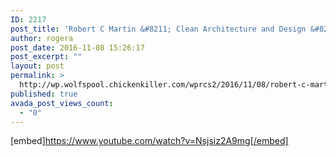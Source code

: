 ```yaml
---
ID: 2217
post_title: 'Robert C Martin &#8211; Clean Architecture and Design &#8211; YouTube'
author: rogera
post_date: 2016-11-08 15:26:17
post_excerpt: ""
layout: post
permalink: >
  http://wp.wolfspool.chickenkiller.com/wprcs2/2016/11/08/robert-c-martin-clean-architecture-and-design-youtube/
published: true
avada_post_views_count:
  - "0"
---
```

[embed]https://www.youtube.com/watch?v=Nsjsiz2A9mg[/embed]
